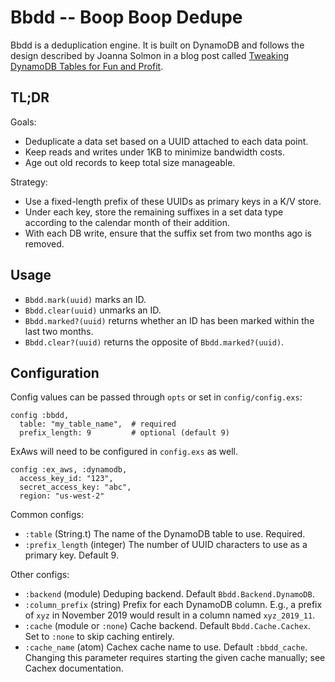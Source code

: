 # Bbdd -- Boop Boop Dedupe

Bbdd is a deduplication engine. It is built on DynamoDB and follows the design
described by Joanna Solmon in a blog post called [Tweaking DynamoDB Tables for
Fun and Profit](https://eng.localytics.com/tweaking-dynamodb-tables/).

## TL;DR

Goals:
* Deduplicate a data set based on a UUID attached to each data point.
* Keep reads and writes under 1KB to minimize bandwidth costs.
* Age out old records to keep total size manageable.

Strategy:
* Use a fixed-length prefix of these UUIDs as primary keys in a K/V store.
* Under each key, store the remaining suffixes in a set data type according
  to the calendar month of their addition.
* With each DB write, ensure that the suffix set from two months ago is
  removed.

## Usage

* `Bbdd.mark(uuid)` marks an ID.
* `Bbdd.clear(uuid)` unmarks an ID.
* `Bbdd.marked?(uuid)` returns whether an ID has been marked within the
  last two months.
* `Bbdd.clear?(uuid)` returns the opposite of `Bbdd.marked?(uuid)`.

## Configuration

Config values can be passed through `opts` or set in `config/config.exs`:

    config :bbdd,
      table: "my_table_name",  # required
      prefix_length: 9         # optional (default 9)

ExAws will need to be configured in `config.exs` as well.

    config :ex_aws, :dynamodb,
      access_key_id: "123",
      secret_access_key: "abc",
      region: "us-west-2"

Common configs:

* `:table` (String.t) The name of the DynamoDB table to use. Required.
* `:prefix_length` (integer) The number of UUID characters to use as a
  primary key.  Default 9.

Other configs:

* `:backend` (module) Deduping backend. Default `Bbdd.Backend.DynamoDB`.
* `:column_prefix` (string) Prefix for each DynamoDB column. E.g., a prefix
  of `xyz` in November 2019 would result in a column named `xyz_2019_11`.
* `:cache` (module or `:none`) Cache backend. Default `Bbdd.Cache.Cachex`.
  Set to `:none` to skip caching entirely.
* `:cache_name` (atom) Cachex cache name to use. Default `:bbdd_cache`.
  Changing this parameter requires starting the given cache manually;
  see Cachex documentation.


